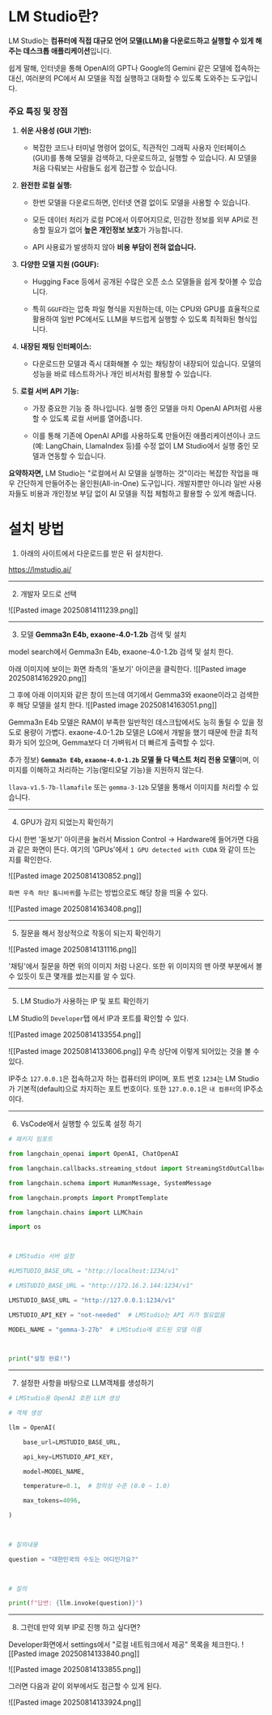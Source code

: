 
# LM Studio란?

LM Studio는 **컴퓨터에 직접 대규모 언어 모델(LLM)을 다운로드하고 실행할 수 있게 해주는 데스크톱 애플리케이션**입니다.

쉽게 말해, 인터넷을 통해 OpenAI의 GPT나 Google의 Gemini 같은 모델에 접속하는 대신, 여러분의 PC에서 AI 모델을 직접 실행하고 대화할 수 있도록 도와주는 도구입니다.

### 주요 특징 및 장점

1. **쉬운 사용성 (GUI 기반):**
    
    - 복잡한 코드나 터미널 명령어 없이도, 직관적인 그래픽 사용자 인터페이스(GUI)를 통해 모델을 검색하고, 다운로드하고, 실행할 수 있습니다. AI 모델을 처음 다뤄보는 사람들도 쉽게 접근할 수 있습니다.
        
2. **완전한 로컬 실행:**
    
    - 한번 모델을 다운로드하면, 인터넷 연결 없이도 모델을 사용할 수 있습니다.
        
    - 모든 데이터 처리가 로컬 PC에서 이루어지므로, 민감한 정보를 외부 API로 전송할 필요가 없어 **높은 개인정보 보호**가 가능합니다.
        
    - API 사용료가 발생하지 않아 **비용 부담이 전혀 없습니다.**
        
3. **다양한 모델 지원 (GGUF):**
    
    - Hugging Face 등에서 공개된 수많은 오픈 소스 모델들을 쉽게 찾아볼 수 있습니다.
        
    - 특히 `GGUF`라는 압축 파일 형식을 지원하는데, 이는 CPU와 GPU를 효율적으로 활용하여 일반 PC에서도 LLM을 부드럽게 실행할 수 있도록 최적화된 형식입니다.
        
4. **내장된 채팅 인터페이스:**
    
    - 다운로드한 모델과 즉시 대화해볼 수 있는 채팅창이 내장되어 있습니다. 모델의 성능을 바로 테스트하거나 개인 비서처럼 활용할 수 있습니다.
        
5. **로컬 서버 API 기능:**
    
    - 가장 중요한 기능 중 하나입니다. 실행 중인 모델을 마치 OpenAI API처럼 사용할 수 있도록 로컬 서버를 열어줍니다.
        
    - 이를 통해 기존에 OpenAI API를 사용하도록 만들어진 애플리케이션이나 코드(예: LangChain, LlamaIndex 등)를 수정 없이 LM Studio에서 실행 중인 모델과 연동할 수 있습니다.
        

**요약하자면,** LM Studio는 "로컬에서 AI 모델을 실행하는 것"이라는 복잡한 작업을 매우 간단하게 만들어주는 올인원(All-in-One) 도구입니다. 개발자뿐만 아니라 일반 사용자들도 비용과 개인정보 부담 없이 AI 모델을 직접 체험하고 활용할 수 있게 해줍니다.









# 설치 방법

1. 아래의 사이트에서 다운로드를 받은 뒤 설치한다.

https://lmstudio.ai/

---

2. 개발자 모드로 선택

![[Pasted image 20250814111239.png]]

---

3. 모델 **Gemma3n E4b, exaone-4.0-1.2b** 검색 및 설치

model search에서 Gemma3n E4b, exaone-4.0-1.2b 검색 및 설치 한다.

아래 이미지에 보이는 화면 좌측의 '돋보기' 아이콘을 클릭한다.
![[Pasted image 20250814162920.png]]

그 후에 아래 이미지와 같은 창이 뜨는데 여기에서 Gemma3와 exaone이라고 검색한 후 해당 모델을 설치 한다.
![[Pasted image 20250814163051.png]]

Gemma3n E4b 모델은 RAM이 부족한 일반적인 데스크탑에서도 능히 돌릴 수 있을 정도로 용량이 가볍다. 
exaone-4.0-1.2b 모델은 LG에서 개발을 했기 때문에 한글 최적화가 되어 있으며, Gemma보다 더 가벼워서 더 빠르게 출력할 수 있다.

추가 정보)
**`Gemma3n E4b`, `exaone-4.0-1.2b` 모델 둘 다 텍스트 처리 전용 모델**이며, 이미지를 이해하고 처리하는 기능(멀티모달 기능)을 지원하지 않는다.

`llava-v1.5-7b-llamafile` 또는 `gemma-3-12b` 모델을 통해서 이미지를 처리할 수 있습니다.

---

4. GPU가 감지 되었는지 확인하기

다시 한번 '돋보기' 아이콘을 눌러서 Mission Control -> Hardware에 들어가면 다음과 같은 화면이 뜬다. 여기의 'GPUs'에서 `1 GPU detected with CUDA` 와 같이 뜨는 지를 확인한다.

![[Pasted image 20250814130852.png]]

`화면 우측 하단 톱니바퀴`를 누르는 방법으로도 해당 창을 띄울 수 있다.

![[Pasted image 20250814163408.png]]

---

5. 질문을 해서 정상적으로 작동이 되는지 확인하기

![[Pasted image 20250814131116.png]]

'채팅'에서 질문을 하면 위의 이미지 처럼 나온다. 또한 위 이미지의 맨 아랫 부분에서 볼 수 있듯이 토큰 몇개를 썼는지를 알 수 있다.

---

5. LM Studio가 사용하는 IP 및 포트 확인하기

LM Studio의 `Developer`탭 에서 IP과 포트를 확인할 수 있다.

![[Pasted image 20250814133554.png]]


![[Pasted image 20250814133606.png]]
우측 상단에 이렇게 되어있는 것을 볼 수 있다.

IP주소 `127.0.0.1`은 접속하고자 하는 컴퓨터의 IP이며, 포트 번호 `1234`는 LM Studio가 기본적(default)으로 차지하는 포트 번호이다. 또한 `127.0.0.1`은 `내 컴퓨터`의 IP주소이다.

---

6. VsCode에서 실행할 수 있도록 설정 하기
```python
# 패키지 임포트

from langchain_openai import OpenAI, ChatOpenAI

from langchain.callbacks.streaming_stdout import StreamingStdOutCallbackHandler

from langchain.schema import HumanMessage, SystemMessage

from langchain.prompts import PromptTemplate

from langchain.chains import LLMChain

import os

  

# LMStudio 서버 설정

#LMSTUDIO_BASE_URL = "http://localhost:1234/v1"

# LMSTUDIO_BASE_URL = "http://172.16.2.144:1234/v1"

LMSTUDIO_BASE_URL = "http://127.0.0.1:1234/v1"

LMSTUDIO_API_KEY = "not-needed"  # LMStudio는 API 키가 필요없음

MODEL_NAME = "gemma-3-27b"  # LMStudio에 로드된 모델 이름

  

print("설정 완료!")
```

---

7. 설정한 사항을 바탕으로 LLM객체를 생성하기

```python
# LMStudio용 OpenAI 호환 LLM 생성

# 객체 생성

llm = OpenAI(

    base_url=LMSTUDIO_BASE_URL,

    api_key=LMSTUDIO_API_KEY,

    model=MODEL_NAME,

    temperature=0.1,  # 창의성 수준 (0.0 ~ 1.0)

    max_tokens=4096,

)

  

# 질의내용

question = "대한민국의 수도는 어디인가요?"

  

# 질의

print(f"답변: {llm.invoke(question)}")
```

---

8. 그런데 만약 외부 IP로 진행 하고 싶다면?

Developer화면에서 settings에서 "로컬 네트워크에서 제공" 목록을 체크한다.
![[Pasted image 20250814133840.png]]

![[Pasted image 20250814133855.png]]

그러면 다음과 같이 외부에서도 접근할 수 있게 된다.

![[Pasted image 20250814133924.png]]
